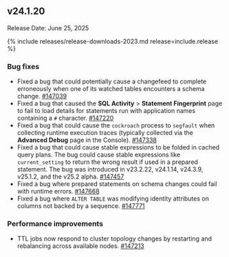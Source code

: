 ## v24.1.20

Release Date: June 25, 2025

{% include releases/release-downloads-2023.md release=include.release %}

<h3 id="v24-1-20-bug-fixes">Bug fixes</h3>

- Fixed a bug that could potentially cause a changefeed to complete erroneously when one of its watched tables encounters a schema change.
 [#147039][#147039]
- Fixed a bug that caused the **SQL Activity** > **Statement Fingerprint** page to fail to load details for statements run with application names containing a `#` character.
 [#147220][#147220]
- Fixed a bug that could cause the `cockroach` process to `segfault` when collecting runtime execution traces (typically collected via the **Advanced Debug** page in the Console).
 [#147338][#147338]
- Fixed a bug that could cause stable expressions to be folded in cached query plans. The bug could cause stable expressions like `current_setting` to return the wrong result if used in a prepared statement. The bug was introduced in v23.2.22, v24.1.14, v24.3.9, v25.1.2, and the v25.2 alpha.
 [#147457][#147457]
- Fixed a bug where prepared statements on schema changes could fail with runtime errors.
 [#147668][#147668]
- Fixed a bug where `ALTER TABLE` was modifying identity attributes on columns not backed by a sequence.
 [#147771][#147771]

<h3 id="v24-1-20-performance-improvements">Performance improvements</h3>

- TTL jobs now respond to cluster topology changes by restarting and rebalancing across available nodes.
 [#147213][#147213]


[#147668]: https://github.com/cockroachdb/cockroach/pull/147668
[#147771]: https://github.com/cockroachdb/cockroach/pull/147771
[#147213]: https://github.com/cockroachdb/cockroach/pull/147213
[#147039]: https://github.com/cockroachdb/cockroach/pull/147039
[#147220]: https://github.com/cockroachdb/cockroach/pull/147220
[#147338]: https://github.com/cockroachdb/cockroach/pull/147338
[#147457]: https://github.com/cockroachdb/cockroach/pull/147457
